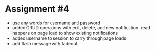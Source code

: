 # Assignment #4 

- use any words for username and password
- added CRUD operations with edit, delete, and new notification. read happens on page load to show existing notifications
- added username to session to carry through page loads
- add flash message with fadeout

